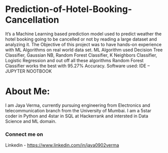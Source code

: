 # Prediction-of-Hotel-Booking-Cancellation
It’s a Machine Learning based prediction model used to predict weather the hotel booking going to be cancelled or not by reading a large dataset and analyzing it. The Objective of this project was to have hands-on experience with ML Algorithms on real world data set. ML Algorithm used Decision Tree Classifier, Gaussian NB, Random Forest Classifier, K Neighbors Classifier, Logistic Regression and out off all these algorithms Random Forest Classifier works the best with 95.27% Accuracy. Software used: IDE – JUPYTER NOOTBOOK

# About Me:
I am Jaya Verma, currently pursuing engineering from Electronics and telecommunication branch from the University of Mumbai.
I am a 5star coder in Python and 4star in SQL at Hackerrank and intersted in Data Science and ML domain.

### Connect me on 
Linkedin - https://www.linkedin.com/in/jaya0902verma
